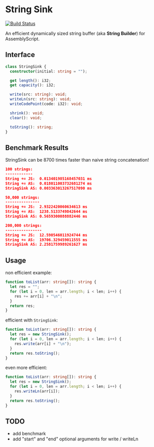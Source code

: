 String Sink
===
[![Build Status](https://github.com/MaxGraey/as-string-sink/actions/workflows/test.yml/badge.svg?event=push)](https://github.com/MaxGraey/as-string-sink/actions/workflows/test.yml)

An efficient dynamically sized string buffer (aka **String Builder**) for AssemblyScript.

## Interface

```ts
class StringSink {
  constructor(initial: string = "");

  get length(): i32;
  get capacity(): i32;

  write(src: string): void;
  writeLn(src: string): void;
  writeCodePoint(code: i32): void;

  shrink(): void;
  clear(): void;

  toString(): string;
}
```

## Benchmark Results

StringSink can be 8700 times faster than naive string concatenation!

```json
100 strings:
------------
String += JS:  0.013401985168457031 ms
String += AS:  0.018011003732681274 ms
StringSink AS: 0.003363013267517090 ms

50,000 strings:
---------------
String += JS:  2.9322420060634613 ms
String += AS:  1238.5133749842644 ms
StringSink AS: 0.5659300088882446 ms

200,000 strings:
----------------
String += JS:  12.590546011924744 ms
String += AS:  19706.329459011555 ms
StringSink AS: 2.2581759989261627 ms
```

## Usage

non efficient example:

```ts
function toList(arr: string[]): string {
  let res = "";
  for (let i = 0, len = arr.length; i < len; i++) {
    res += arr[i] + "\n";
  }
  return res;
}
```

efficient with `StringSink`:

```ts
function toList(arr: string[]): string {
  let res = new StringSink();
  for (let i = 0, len = arr.length; i < len; i++) {
    res.write(arr[i] + "\n");
  }
  return res.toString();
}
```

even more efficient:

```ts
function toList(arr: string[]): string {
  let res = new StringSink();
  for (let i = 0, len = arr.length; i < len; i++) {
    res.writeLn(arr[i]);
  }
  return res.toString();
}
```

## TODO

- add benchmark
- add "start" and "end" optional arguments for write / writeLn

